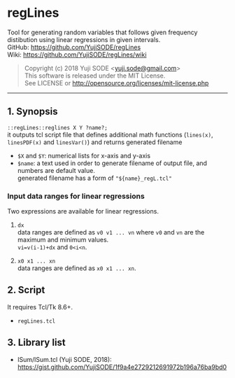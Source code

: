 # regLines
Tool for generating random variables that follows given frequency distibution using linear regressions in given intervals.  
GitHub: https://github.com/YujiSODE/regLines  
Wiki: https://github.com/YujiSODE/regLines/wiki  
>Copyright (c) 2018 Yuji SODE \<yuji.sode@gmail.com\>  
>This software is released under the MIT License.  
>See LICENSE or http://opensource.org/licenses/mit-license.php
______
## 1. Synopsis
`::regLines::reglines X Y ?name?;`  
it outputs tcl script file that defines additional math functions (`lines(x)`, `linesPDF(x)` and `linesVar()`) and returns generated filename
- `$X` and `$Y`: numerical lists for x-axis and y-axis
- `$name`: a text used in order to generate filename of output file, and numbers are default value.  
  generated filename has a form of `"${name}_regL.tcl"`
### Input data ranges for linear regressions
Two expressions are available for linear regressions.
1. `dx`  
   data ranges are defined as `v0 v1 ... vn` where `v0` and `vn` are the maximum and minimum values.  
   `vi=v(i-1)+dx` and `0<i<n`.  
   
2. `x0 x1 ... xn`  
   data ranges are defined as `x0 x1 ... xn`.

## 2. Script
It requires Tcl/Tk 8.6+.
- `regLines.tcl`

## 3. Library list
- lSum/lSum.tcl (Yuji SODE, 2018): https://gist.github.com/YujiSODE/1f9a4e2729212691972b196a76ba9bd0
